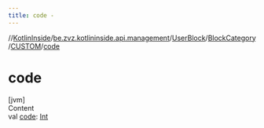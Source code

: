 ```yaml
---
title: code -
---
```

//[KotlinInside](../../../../index.md)/[be.zvz.kotlininside.api.management](../../../index.md)/[UserBlock](../../index.md)/[BlockCategory](../index.md)/[CUSTOM](index.md)/[code](code.md)



# code  
[jvm]  
Content  
val [code](code.md): [Int](https://kotlinlang.org/api/latest/jvm/stdlib/kotlin/-int/index.html)  



